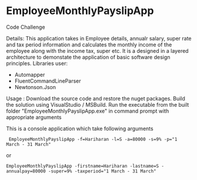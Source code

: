 # EmployeeMonthlyPayslipApp
Code Challenge

Details: This application takes in Employee details, annualr salary, super rate and tax period information and 
calculates the monthly income of the employee along with the income tax, super etc. It is a designed in a layered architecture to demonstate
the application of basic software design principles.
Libraries user: 
 - Automapper
 - FluentCommandLineParser
 - Newtonson.Json

Usage : 
 Download the source code and restore the nuget packages.
 Build the solution using VisualStudio / MSBuild.
 Run the executable from the built folder "EmployeeMonthlyPayslipApp.exe" in command prompt with appropriate arguments

This is a console application which take following arguments
```
 EmployeeMonthlyPayslipApp -f=Hariharan -l=S -a=80000 -s=9% -p="1 March - 31 March"
```
 or
 ```
 EmployeeMonthlyPayslipApp -firstname=Hariharan -lastname=S -annualpay=80000 -super=9% -taxperiod="1 March - 31 March"
 ```
